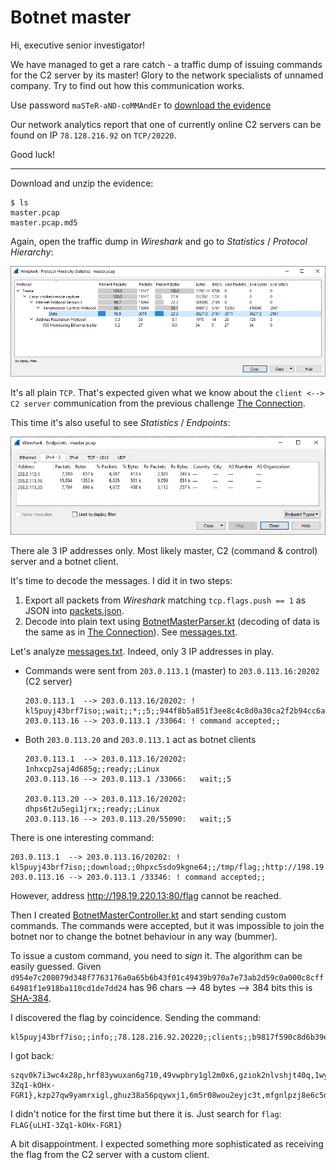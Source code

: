 # Botnet master

Hi, executive senior investigator!

We have managed to get a rare catch - a traffic dump of issuing commands for the C2 server by its master! Glory to the network specialists of unnamed company. Try to find out how this communication works.

Use password `maSTeR-aND-coMMAndEr` to [download the evidence](botnet_master.zip)

Our network analytics report that one of currently online C2 servers can be found on IP `78.128.216.92` on `TCP/20220`.

Good luck!

---

Download and unzip the evidence:

```
$ ls
master.pcap
master.pcap.md5
```

Again, open the traffic dump in _Wireshark_ and go to _Statistics_ / _Protocol Hierarchy_:

![](wireshark-protocol-hierarchy.png)

It's all plain `TCP`. That's expected given what we know about the `client <--> C2 server`
communication from the previous challenge [The Connection](../04-connection/README.md).

This time it's also useful to see  _Statistics_ / _Endpoints_:

![](wireshark-endpoints.png)

There ale 3 IP addresses only. Most likely master, C2 (command & control) server and a botnet client.

It's time to decode the messages. I did it in two steps:
1) Export all packets from _Wireshark_ matching `tcp.flags.push == 1` as JSON
into [packets.json](../../../../src/main/resources/cz/vernjan/ctf/catch20/packets.json).
2) Decode into plain text
using [BotnetMasterParser.kt](../../../../src/main/kotlin/cz/vernjan/ctf/catch20/BotnetMasterParser.kt)
(decoding of data is the same as in [The Connection](../04-connection/README.md)).
See [messages.txt](messages.txt).

Let's analyze [messages.txt](messages.txt). Indeed, only 3 IP addresses in play.
- Commands were sent from `203.0.113.1` (master) to `203.0.113.16:20202` (C2 server)
  ```
  203.0.113.1  --> 203.0.113.16/20202: ! kl5puyj43brf7iso;;wait;;*;;5;;944f8b5a851f3ee8c4c8d0a30ca2f2b94cc6a3371b9ca09c4634d2da4884c44e5afb7ea7329ce724e38d07d7a4ebcfeb
  203.0.113.16 --> 203.0.113.1 /33064: ! command accepted;;
  ```
- Both `203.0.113.20` and `203.0.113.1` act as botnet clients
  ```
  203.0.113.1  --> 203.0.113.16/20202:   1nhxcp2saj4d685g;;ready;;Linux
  203.0.113.16 --> 203.0.113.1 /33066:   wait;;5
  
  203.0.113.20 --> 203.0.113.16/20202:   dhps6t2u5egi1jrx;;ready;;Linux
  203.0.113.16 --> 203.0.113.20/55090:   wait;;5
  ```
 
There is one interesting command:
```
203.0.113.1  --> 203.0.113.16/20202: ! kl5puyj43brf7iso;;download;;0hpxc5sdo9kgne64;;/tmp/flag;;http://198.19.220.13:80/flag;;cfb8ad2096b87f07ef3154e198862bab81bce63cba14fd1ecd01ac83c849a42df494dd3b64793f4fad8cc02aa21ec61e
203.0.113.16 --> 203.0.113.1 /33346: ! command accepted;;
```

However, address http://198.19.220.13:80/flag cannot be reached.

Then I created [BotnetMasterController.kt](../../../../src/main/kotlin/cz/vernjan/ctf/catch20/BotnetMasterController.kt)
and start sending custom commands. The commands were accepted, but it was impossible to join the botnet nor to
change the botnet behaviour in any way (bummer).

To issue a custom command, you need to _sign_ it. The algorithm can be easily guessed.
Given `d954e7c208079d348f7763176a0a65b6b43f01c49439b970a7e73ab2d59c0a000c8cff64981f1e918ba110cd1de7dd24`
has 96 chars --> 48 bytes --> 384 bits this is [SHA-384](https://cs.wikipedia.org/wiki/Secure_Hash_Algorithm).

I discovered the flag by coincidence. Sending the command:
```
kl5puyj43brf7iso;;info;;78.128.216.92.20220;;clients;;b9817f590c8d6b39ea92740ccd2790ab568a1880670780dbcde7ab3f8d1a7f80c2e131a96553583f9b6691f981620870
```

I got back:
```
szqv0k7i3wc4x28p,hrf83ywuxan6g710,49vwpbry1gl2m0x6,gziok2nlvshjt40q,1wygo68xifsnmp25,7xdjquo5hnysgtc2,aj74zhq3015fnslx,03qorz2twbgs7dn5,njif5vhxol3u2zqs,5qmhkfxlypvreaon,5usy09oirlc7kpfw,efr64hyn3cw18dki,mdz2oi86trfvjne9,lip6xvmbkygsco0z,gdn9ezq2kws3j75c,rznc103kgapltqfh,17kg28eija94xboz,sb34f2z7eg9d8kqx,kl8ghams92i0eyx3,dzyv84kbw7oxtfn5,fug89xtjcv3mylh1,if98ld2bvks5y41n,9ut5d0xwc12ehk3v,54dyh0j9kr7atgs2,e9murav2goxjbn1h,dsyhzjkrtg7u31ma,dzisp1mjlera9b64,3r7n1c85avh2dewp,53ocnbl1dip4v2sr,f9hodvlme328cugy,s2glcnm65foupj4y,ew425f7gr136nk9x,9naeyqhitlu2xj7g,x0f8qt3dhvakw1pr,o0ix8mvnc634sfaq,1q67g5tamznxupoj,onf42p86xluc1vde,md4uoxz3tlfqny8a,lip1yr3h2d4vnst0,1rxncdmbw5f6e0u3,dla35suimgej8672,1qhxsfdznc7yl3ut,arg0c86nejf5qlot,sjfopm73htl80g9a,tcpnked0v7yr1jsl,790sqeuc8xpy6i5g,9hkqb1gow4piuzx3,2zcvdkf17rbhel4p,p6uyesvoqwa3m2t8,y1oxvtg6s7jqnuir,15cxr8z6p3jawv2s,a4mlendzthbck93q,w6ye1vcohgr0muzb,boas89lv4rxdnhp1,9z64srnua3tlm0hb,97mp2fkw8uxnsbcv,zcdlqsyb54xkaj3r,p48r36dmiy10cgob,fz0b2xh8wq3k7ytn,pxr1wao0c3y7k968,tgwi0v3ljpon8rx6,x9lkzhjavep1tcdr,2r93gq07iwd5xsn1,v2ci6yetwbhmq47j,da3wfjlecut24ghi,pjcub3mhaxr6sv92,epzldmoc4792ayv3,zrgmi85lyv36tjkc,nox2qftsu8r4ejvw,xp1cq2t67rysw54v,niajrtykf0b2q4x1,05lcrqzojsi61fv9,j74hqk0wtd2eimn3,te6pz5vn7bc8huqk,m43o85q6zpbc21nf,7lpu1o43r8kjzecv,c9migea7sq56b4wy,gfpmtn6qusaoi21h,nd9p0jz8a25bohts,mwptx7ig36lohend,ukg9jieh027w3xsc,dya8wlgo4r62zexp,wkputal7sqcr9jgv,0omjbhszlgdx5qp3,m1s5o8ivhkp6g0tl,cqn05tz9ji7a4vf8,nwg0lsdkjtr4ocpv,p8dnqclaz9wi2msb,oniem7aubg3904qd,xgu0wtjko815frpb,741lmb93dourecgw,dolbyeaq9nsj7txg,qtw7mc9xvpsbzj34,7d6wn1hps9r5aviu,e04ga962dxj57ct1,ua84w7xn0cmqzev1,FLAG{uLHI-3Zq1-kOHx-FGR1},kzp27qw9yamrxigl,ghuz38a56pqywxj1,6m5r08wou2eyjc3t,mfgnlpzj8e6c5drx,wv3zpf6sdo2bl40m,tkl183a7w6pfcbdr,85lozspa3frjc16t,d3eln7tvjgfqzmsb,tdk6arbc1qvu90ie,dij5hxla79zmqvc0,ngbc8vx413przlmt,1vd4kipyogc0q3x9,kci3gz28j9xyt0bn,r4hm6qkjoy18eswv,83pht7z2cdeuayxl,eto2cwz1savqiyf4,g2f1ai8bqek0jdwc,qbcwvdji249laeto,pm15oay9f6nhxkiu,ki2sr6jpd5lgxzua,m7v9qgo4xd2ury5p,m7i316p0a5vdhqrt,x5umzs3ohva2ni74,4k31jxfry9peu6go,mutykiaphbfrd5vz,yxkjgdabelhz4pv7,1gq6hulpkaesvr35,wmvu5xzoq90y7jst,mpfe0rq1cu5wxlh3,d79c0l1nxs5kturz,hj2mszx9c10b58ow
```

I didn't notice for the first time but there it is. Just search for `flag`: `FLAG{uLHI-3Zq1-kOHx-FGR1}`

A bit disappointment. I expected something more sophisticated as receiving the flag from the C2 server with a custom
client.
 